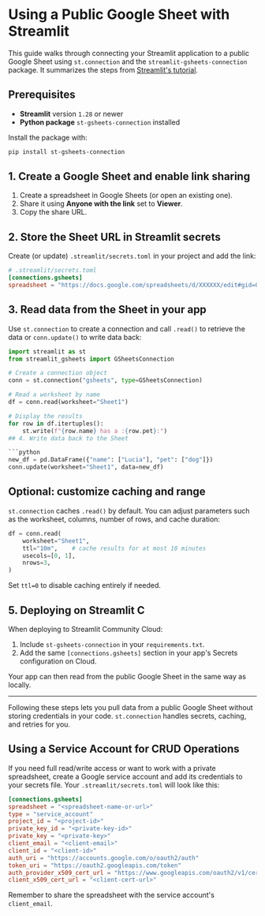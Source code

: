 # Using a Public Google Sheet with Streamlit

This guide walks through connecting your Streamlit application to a public Google Sheet using `st.connection` and the `streamlit-gsheets-connection` package. It summarizes the steps from [Streamlit's tutorial](https://docs.streamlit.io/develop/tutorials/databases/public-gsheet).

## Prerequisites

- **Streamlit** version `1.28` or newer
- **Python package** `st-gsheets-connection` installed

Install the package with:

```bash
pip install st-gsheets-connection
```

## 1. Create a Google Sheet and enable link sharing

1. Create a spreadsheet in Google Sheets (or open an existing one).
2. Share it using **Anyone with the link** set to **Viewer**.
3. Copy the share URL.

## 2. Store the Sheet URL in Streamlit secrets

Create (or update) `.streamlit/secrets.toml` in your project and add the link:

```toml
# .streamlit/secrets.toml
[connections.gsheets]
spreadsheet = "https://docs.google.com/spreadsheets/d/XXXXXX/edit#gid=0"
```

## 3. Read data from the Sheet in your app

Use `st.connection` to create a connection and call `.read()` to retrieve the data or
`conn.update()` to write data back:


```python
import streamlit as st
from streamlit_gsheets import GSheetsConnection

# Create a connection object
conn = st.connection("gsheets", type=GSheetsConnection)

# Read a worksheet by name
df = conn.read(worksheet="Sheet1")

# Display the results
for row in df.itertuples():
    st.write(f"{row.name} has a :{row.pet}:")
## 4. Write data back to the Sheet

```python
new_df = pd.DataFrame({"name": ["Lucia"], "pet": ["dog"]})
conn.update(worksheet="Sheet1", data=new_df)

```

## Optional: customize caching and range

`st.connection` caches `.read()` by default. You can adjust parameters such as the worksheet, columns, number of rows, and cache duration:

```python
df = conn.read(
    worksheet="Sheet1",
    ttl="10m",    # cache results for at most 10 minutes
    usecols=[0, 1],
    nrows=3,
)
```

Set `ttl=0` to disable caching entirely if needed.

## 5. Deploying on Streamlit C

When deploying to Streamlit Community Cloud:

1. Include `st-gsheets-connection` in your `requirements.txt`.
2. Add the same `[connections.gsheets]` section in your app's Secrets configuration on Cloud.

Your app can then read from the public Google Sheet in the same way as locally.

---

Following these steps lets you pull data from a public Google Sheet without storing credentials in your code. `st.connection` handles secrets, caching, and retries for you.

## Using a Service Account for CRUD Operations

If you need full read/write access or want to work with a private spreadsheet,
create a Google service account and add its credentials to your secrets file.
Your `.streamlit/secrets.toml` will look like this:

```toml
[connections.gsheets]
spreadsheet = "<spreadsheet-name-or-url>"
type = "service_account"
project_id = "<project-id>"
private_key_id = "<private-key-id>"
private_key = "<private-key>"
client_email = "<client-email>"
client_id = "<client-id>"
auth_uri = "https://accounts.google.com/o/oauth2/auth"
token_uri = "https://oauth2.googleapis.com/token"
auth_provider_x509_cert_url = "https://www.googleapis.com/oauth2/v1/certs"
client_x509_cert_url = "<client-cert-url>"
```

Remember to share the spreadsheet with the service account's `client_email`.
